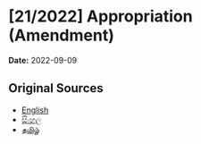 # [21/2022] Appropriation (Amendment)

**Date:** 2022-09-09

## Original Sources

- [English](https://documents.gov.lk/view/acts/2022/9/21-2022_E.pdf)
- [සිංහල](https://documents.gov.lk/view/acts/2022/9/21-2022_S.pdf)
- [தமிழ்](https://documents.gov.lk/view/acts/2022/9/21-2022_T.pdf)
